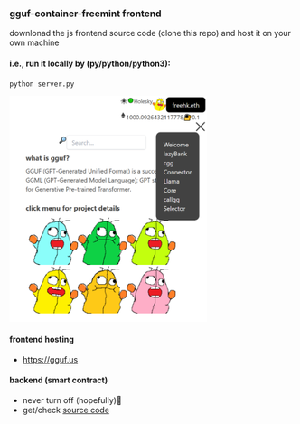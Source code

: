 ### gguf-container-freemint frontend
downlonad the js frontend source code (clone this repo) and host it on your own machine
#### i.e., run it locally by (py/python/python3):
```
python server.py
```
[<img src="https://raw.githubusercontent.com/calcuis/simple-bank-contract/master/demo1.png" width="350" height="400">](https://raw.githubusercontent.com/calcuis/simple-bank-contract/master/demo1.png)
#### frontend hosting
- https://gguf.us
#### backend (smart contract)
- never turn off (hopefully)🐷
- get/check [source code](https://github.com/calcuis/container-freemint/)
